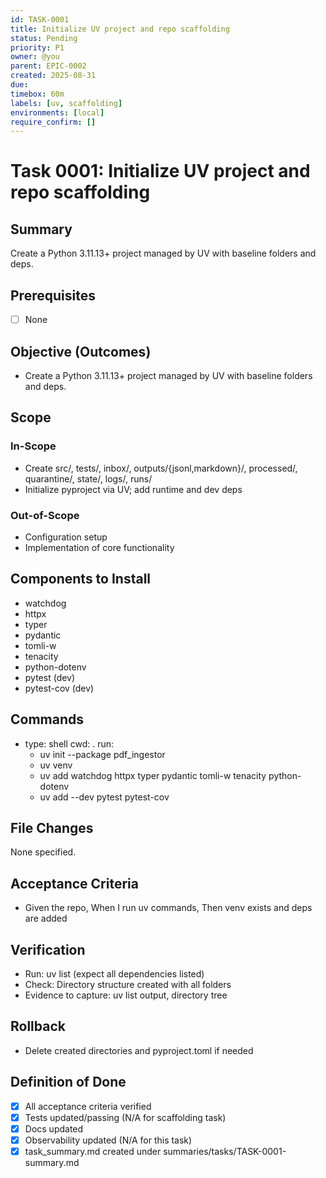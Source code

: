 ```yaml
---
id: TASK-0001
title: Initialize UV project and repo scaffolding
status: Pending
priority: P1
owner: @you
parent: EPIC-0002
created: 2025-08-31
due: 
timebox: 60m
labels: [uv, scaffolding]
environments: [local]
require_confirm: []
---
```


# Task 0001: Initialize UV project and repo scaffolding

## Summary

Create a Python 3.11.13+ project managed by UV with baseline folders and deps.

## Prerequisites

- [ ] None

## Objective (Outcomes)

- Create a Python 3.11.13+ project managed by UV with baseline folders and deps.

## Scope

### In-Scope

- Create src/, tests/, inbox/, outputs/{jsonl,markdown}/, processed/, quarantine/, state/, logs/, runs/
- Initialize pyproject via UV; add runtime and dev deps

### Out-of-Scope

- Configuration setup
- Implementation of core functionality

## Components to Install

- watchdog
- httpx
- typer
- pydantic
- tomli-w
- tenacity
- python-dotenv
- pytest (dev)
- pytest-cov (dev)

## Commands

- type: shell
  cwd: .
  run:
  - uv init --package pdf_ingestor
  - uv venv
  - uv add watchdog httpx typer pydantic tomli-w tenacity python-dotenv
  - uv add --dev pytest pytest-cov

## File Changes

None specified.

## Acceptance Criteria

- Given the repo, When I run uv commands, Then venv exists and deps are added

## Verification

- Run: uv list (expect all dependencies listed)
- Check: Directory structure created with all folders
- Evidence to capture: uv list output, directory tree

## Rollback

- Delete created directories and pyproject.toml if needed

## Definition of Done

- [x] All acceptance criteria verified
- [x] Tests updated/passing (N/A for scaffolding task)
- [x] Docs updated
- [x] Observability updated (N/A for this task)
- [x] task_summary.md created under summaries/tasks/TASK-0001-summary.md